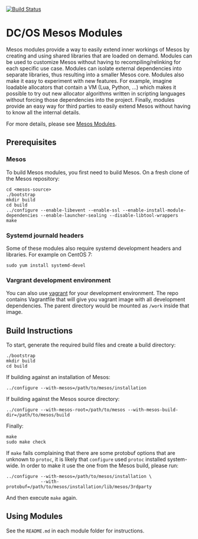 [![Build Status](https://jenkins.mesosphere.com/service/jenkins/buildStatus/icon?job=mesos/modules/DCOS_Mesos_Modules-nightly)](https://jenkins.mesosphere.com/service/jenkins/job/mesos/job/modules/job/DCOS_Mesos_Modules-nightly/)

# DC/OS Mesos Modules

Mesos modules provide a way to easily extend inner workings of Mesos by creating
and using shared libraries that are loaded on demand. Modules can be used to
customize Mesos without having to recompiling/relinking for each specific use
case. Modules can isolate external dependencies into separate libraries, thus
resulting into a smaller Mesos core. Modules also make it easy to experiment
with new features. For example, imagine loadable allocators that contain a VM
(Lua, Python, …) which makes it possible to try out new allocator algorithms
written in scripting languages without forcing those dependencies into the
project. Finally, modules provide an easy way for third parties to easily extend
Mesos without having to know all the internal details.

For more details, please see
[Mesos Modules](http://mesos.apache.org/documentation/latest/modules/).

## Prerequisites

### Mesos

To build Mesos modules, you first need to build Mesos.
On a fresh clone of the Mesos repository:
```
cd <mesos-source>
./bootstrap
mkdir build
cd build
../configure --enable-libevent --enable-ssl --enable-install-module-dependencies --enable-launcher-sealing --disable-libtool-wrappers
make
```

### Systemd journald headers

Some of these modules also require systemd development headers and libraries.
For example on CentOS 7:
```
sudo yum install systemd-devel
```

### Vargrant development environment

You can also use [vagrant](https://www.vagrantup.com/) for your development
environment. The repo contains Vagrantfile that will give you vagrant image with
all development dependencies. The parent directory would be mounted as `/work`
inside that image.

## Build Instructions

To start, generate the required build files and create a build directory:
```
./bootstrap
mkdir build
cd build
```

If building against an installation of Mesos:
```
../configure --with-mesos=/path/to/mesos/installation
```

If building against the Mesos source directory:
```
../configure --with-mesos-root=/path/to/mesos --with-mesos-build-dir=/path/to/mesos/build
```

Finally:
```
make
sudo make check
```

If `make` fails complaining that there are some protobuf options that are
unknown to `protoc`, it is likely that `configure` used `protoc` installed
system-wide. In order to make it use the one from the Mesos build, please
run:

```
../configure --with-mesos=/path/to/mesos/installation \
             --with-protobuf=/path/to/mesos/installation/lib/mesos/3rdparty
```

And then execute `make` again.

## Using Modules

See the `README.md` in each module folder for instructions.
